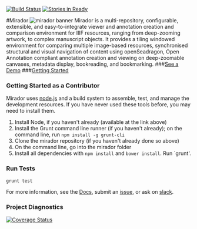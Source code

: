 [![Build Status](https://travis-ci.org/IIIF/mirador.svg?branch=release2.1)](https://travis-ci.org/IIIF/mirador?branch=release2.1)
[![Stories in Ready](https://badge.waffle.io/iiif/mirador.svg?label=ready&title=Ready)](http://waffle.io/iiif/mirador)

#Mirador
![mirador banner](http://projectmirador.github.io/mirador/img/banner.jpg)
Mirador is a multi-repository, configurable, extensible, and easy-to-integrate viewer and annotation creation and comparison environment for IIIF resources, ranging from deep-zooming artwork, to complex manuscript objects. It provides a tiling windowed environment for comparing multiple image-based resources, synchronised structural and visual navigation of content using openSeadragon, Open Annotation compliant annotation creation and viewing on deep-zoomable canvases, metadata display, bookreading, and bookmarking.
###[See a Demo](http://projectmirador.org/demo/)
###[Getting Started](http://projectmirador.org/docs/getting-started.html)

### Getting Started as a Contributor
Mirador uses [node.js](http://nodejs.org/) and a build system to assemble, test, and manage the development resources. If you have never used these tools before, you may need to install them.

 1. Install Node, if you haven't already (available at the link above)  
 2. Install the Grunt command line runner (if you haven't already); on the command line, run `npm install -g grunt-cli`  
 3. Clone the mirador repository (if you haven't already done so above)
 4. On the command line, go into the mirador folder
 5. Install all dependencies with `npm install` and `bower install`. Run `grunt'.
 
### Run Tests
`grunt test`

For more information, see the [Docs](http://projectmirador.org/docs/getting-started.html), submit an [issue](https://github.com/projectmirador/mirador/issues), or ask on [slack](http://bit.ly/iiif-slack).

### Project Diagnostics
 [![Coverage Status](https://coveralls.io/repos/github/IIIF/mirador/badge.svg?branch=release2.1&upToDate=true)](https://coveralls.io/github/IIIF/mirador?branch=release2.1&upToDate=true)
